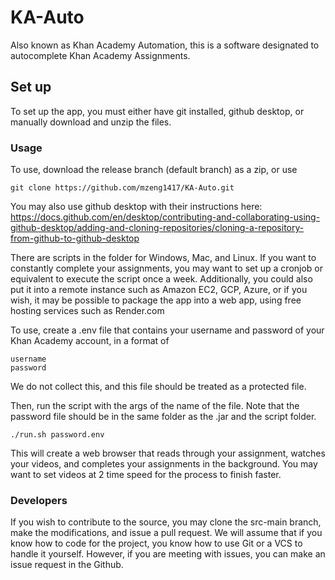 # KA-Auto
Also known as Khan Academy Automation, this is a software designated to autocomplete Khan Academy Assignments.

## Set up
To set up the app, you must either have git installed, github desktop, or manually download and unzip the files.

### Usage
To use, download the release branch (default branch) as a zip, or use 
```
git clone https://github.com/mzeng1417/KA-Auto.git
```
You may also use github desktop with their instructions here:
https://docs.github.com/en/desktop/contributing-and-collaborating-using-github-desktop/adding-and-cloning-repositories/cloning-a-repository-from-github-to-github-desktop

There are scripts in the folder for Windows, Mac, and Linux. If you want to constantly complete your assignments, you may want to set up a cronjob or equivalent to execute the script once a week.
Additionally, you could also put it into a remote instance such as Amazon EC2, GCP, Azure, or if you wish, it may be possible to package the app into a web app, using free hosting services such as Render.com

To use, create a .env file that contains your username and password of your Khan Academy account, in a format of
```
username
password
```
We do not collect this, and this file should be treated as a protected file.

Then, run the script with the args of the name of the file. Note that the password file should be in the same folder as the .jar and the script folder.

```
./run.sh password.env
```

This will create a web browser that reads through your assignment, watches your videos, and completes your assignments in the background.
You may want to set videos at 2 time speed for the process to finish faster.

### Developers
If you wish to contribute to the source, you may clone the src-main branch, make the modifications, and issue a pull request. We will assume that if you know how to code for the project, you know how to use Git or a VCS to handle it yourself.
However, if you are meeting with issues, you can make an issue request in the Github.
